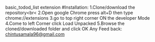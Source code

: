basic_todod_list extension
#Installation:
  1.Clone/download the repository<br<
  2.Open google Chrome press alt+D then type chrome://extensions
  3.go to top right corner ON the developer Mode
  4.Come to left Corner click Load Unpacked 
  5.Browse the cloned/downloaded folder and click OK
Any Feed back: chintusamala96@gmail.com
